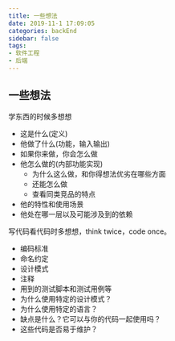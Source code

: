 ```yaml
---
title: 一些想法
date: 2019-11-1 17:09:05
categories: backEnd
sidebar: false
tags:
- 软件工程
- 后端
---
```

## 一些想法
学东西的时候多想想
- 这是什么(定义)
- 他做了什么(功能，输入输出)
- 如果你来做，你会怎么做
- 他怎么做的(内部功能实现)
    - 为什么这么做，和你得想法优劣在哪些方面
    - 还能怎么做
    - 查看同类竞品的特点
- 他的特性和使用场景
- 他处在哪一层以及可能涉及到的依赖  
    
写代码看代码时多想想，think twice，code once。
- 编码标准
- 命名约定
- 设计模式
- 注释
- 用到的测试脚本和测试用例等
- 为什么使用特定的设计模式？
- 为什么使用特定的语言？
- 缺点是什么？它可以与你的代码一起使用吗？
- 这些代码是否易于维护？

<Valine></Valine>